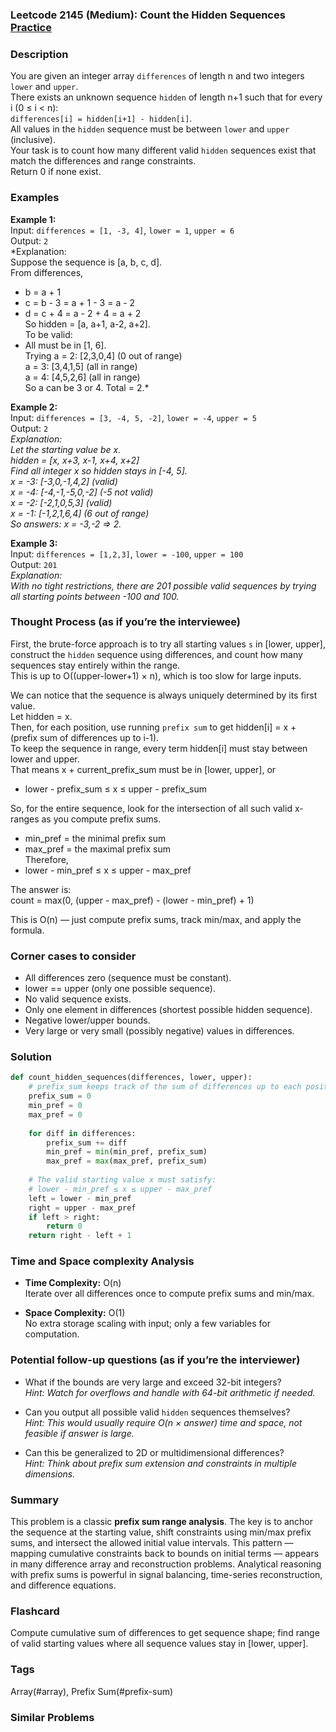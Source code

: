 ### Leetcode 2145 (Medium): Count the Hidden Sequences [Practice](https://leetcode.com/problems/count-the-hidden-sequences)

### Description  
You are given an integer array `differences` of length n and two integers `lower` and `upper`.  
There exists an unknown sequence `hidden` of length n+1 such that for every i (0 ≤ i < n):  
`differences[i] = hidden[i+1] - hidden[i]`.  
All values in the `hidden` sequence must be between `lower` and `upper` (inclusive).  
Your task is to count how many different valid `hidden` sequences exist that match the differences and range constraints.  
Return 0 if none exist.

### Examples  

**Example 1:**  
Input: `differences = [1, -3, 4]`, `lower = 1`, `upper = 6`  
Output: `2`  
*Explanation:  
Suppose the sequence is [a, b, c, d].  
From differences,  
- b = a + 1  
- c = b - 3 = a + 1 - 3 = a - 2  
- d = c + 4 = a - 2 + 4 = a + 2  
So hidden = [a, a+1, a-2, a+2].  
To be valid:  
- All must be in [1, 6].  
Trying a = 2: [2,3,0,4] (0 out of range)  
a = 3: [3,4,1,5] (all in range)  
a = 4: [4,5,2,6] (all in range)  
So a can be 3 or 4. Total = 2.*

**Example 2:**  
Input: `differences = [3, -4, 5, -2]`, `lower = -4`, `upper = 5`  
Output: `2`  
*Explanation:  
Let the starting value be x.  
hidden = [x, x+3, x-1, x+4, x+2]  
Find all integer x so hidden stays in [-4, 5].  
x = -3: [-3,0,-1,4,2] (valid)  
x = -4: [-4,-1,-5,0,-2] (-5 not valid)  
x = -2: [-2,1,0,5,3] (valid)  
x = -1: [-1,2,1,6,4] (6 out of range)  
So answers: x = -3,-2 ⇒ 2.*

**Example 3:**  
Input: `differences = [1,2,3]`, `lower = -100`, `upper = 100`  
Output: `201`  
*Explanation:  
With no tight restrictions, there are 201 possible valid sequences by trying all starting points between -100 and 100.*

### Thought Process (as if you’re the interviewee)  
First, the brute-force approach is to try all starting values `s` in [lower, upper], construct the `hidden` sequence using differences, and count how many sequences stay entirely within the range.  
This is up to O((upper-lower+1) × n), which is too slow for large inputs.

We can notice that the sequence is always uniquely determined by its first value.  
Let hidden = x.  
Then, for each position, use running `prefix sum` to get hidden[i] = x + (prefix sum of differences up to i-1).  
To keep the sequence in range, every term hidden[i] must stay between lower and upper.  
That means x + current_prefix_sum must be in [lower, upper], or  
- lower - prefix_sum ≤ x ≤ upper - prefix_sum

So, for the entire sequence, look for the intersection of all such valid x-ranges as you compute prefix sums.  
- min_pref = the minimal prefix sum  
- max_pref = the maximal prefix sum  
Therefore,  
- lower - min_pref ≤ x ≤ upper - max_pref

The answer is:  
count = max(0, (upper - max_pref) - (lower - min_pref) + 1)

This is O(n) — just compute prefix sums, track min/max, and apply the formula.

### Corner cases to consider  
- All differences zero (sequence must be constant).  
- lower == upper (only one possible sequence).  
- No valid sequence exists.  
- Only one element in differences (shortest possible hidden sequence).  
- Negative lower/upper bounds.  
- Very large or very small (possibly negative) values in differences.

### Solution

```python
def count_hidden_sequences(differences, lower, upper):
    # prefix_sum keeps track of the sum of differences up to each position
    prefix_sum = 0
    min_pref = 0
    max_pref = 0
    
    for diff in differences:
        prefix_sum += diff
        min_pref = min(min_pref, prefix_sum)
        max_pref = max(max_pref, prefix_sum)
    
    # The valid starting value x must satisfy:
    # lower - min_pref ≤ x ≤ upper - max_pref
    left = lower - min_pref
    right = upper - max_pref
    if left > right:
        return 0
    return right - left + 1
```

### Time and Space complexity Analysis  

- **Time Complexity:** O(n)  
Iterate over all differences once to compute prefix sums and min/max.

- **Space Complexity:** O(1)  
No extra storage scaling with input; only a few variables for computation.

### Potential follow-up questions (as if you’re the interviewer)  

- What if the bounds are very large and exceed 32-bit integers?  
  *Hint: Watch for overflows and handle with 64-bit arithmetic if needed.*

- Can you output all possible valid `hidden` sequences themselves?  
  *Hint: This would usually require O(n × answer) time and space, not feasible if answer is large.*

- Can this be generalized to 2D or multidimensional differences?  
  *Hint: Think about prefix sum extension and constraints in multiple dimensions.*

### Summary
This problem is a classic **prefix sum range analysis**. The key is to anchor the sequence at the starting value, shift constraints using min/max prefix sums, and intersect the allowed initial value intervals. This pattern — mapping cumulative constraints back to bounds on initial terms — appears in many difference array and reconstruction problems. Analytical reasoning with prefix sums is powerful in signal balancing, time-series reconstruction, and difference equations.


### Flashcard
Compute cumulative sum of differences to get sequence shape; find range of valid starting values where all sequence values stay in [lower, upper].

### Tags
Array(#array), Prefix Sum(#prefix-sum)

### Similar Problems
